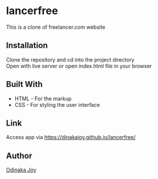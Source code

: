 # lancerfree
This is a clone of freelancer.com website

## Installation
Clone the repository and cd into the project directory  
Open with live server or open index.html file in your browser  

## Built With
* HTML - For the markup
* CSS - For styling the user interface

## Link
Access app via https://dinakajoy.github.io/lancerfree/

## Author
[Odinaka Joy](http://www.dinakajoy.com)
